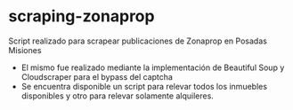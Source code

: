 # scraping-zonaprop
Script realizado para scrapear publicaciones de Zonaprop en Posadas Misiones
* El mismo fue realizado mediante la implementación de Beautiful Soup y Cloudscraper para el bypass del captcha
* Se encuentra disponible un script para relevar todos los inmuebles disponibles y otro para relevar solamente alquileres.

